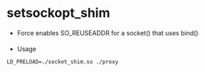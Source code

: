 # setsockopt_shim

#### 
- Force enables SO_REUSEADDR for a socket() that uses bind()

####
- Usage
```
LD_PRELOAD=./socket_shim.so ./proxy
```
